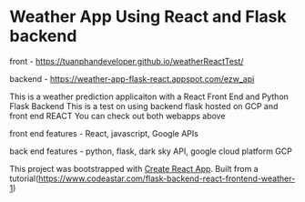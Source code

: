 # Weather App Using React and Flask backend

front - https://tuanphandeveloper.github.io/weatherReactTest/

backend - https://weather-app-flask-react.appspot.com/ezw_api

This is a weather prediction applicaiton with a React Front End and Python Flask Backend
This is a test on using backend flask hosted on GCP and front end REACT
You can check out both webapps above

front end features - React, javascript,  Google APIs

back end features - python, flask, dark sky API, google cloud platform GCP

This project was bootstrapped with [Create React App](https://github.com/facebook/create-react-app).
Built from a tutorial(https://www.codeastar.com/flask-backend-react-frontend-weather-1)

